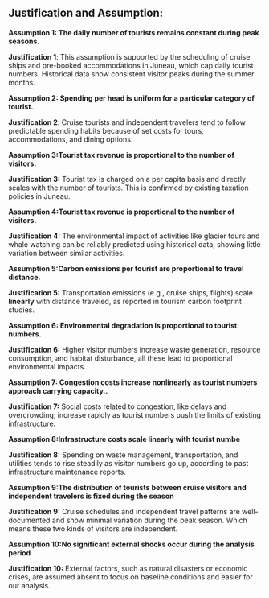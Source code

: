 ## Justification and Assumption:

**Assumption 1: The daily number of tourists remains constant during peak seasons.**

**Justification 1**: This assumption is supported by the scheduling of cruise ships and pre-booked accommodations in Juneau, which cap daily tourist numbers. Historical data show consistent visitor peaks during the summer months.

**Assumption 2: Spending per head is uniform for a particular category of tourist.**

**Justification 2**: Cruise tourists and independent travelers tend to follow predictable spending habits because of set costs for tours, accommodations, and dining options.


**Assumption 3:Tourist tax revenue is proportional to the number of visitors.**

**Justification 3:** Tourist tax is charged on a per capita basis and directly scales with the number of tourists. This is confirmed by existing taxation policies in Juneau.


**Assumption 4:Tourist tax revenue is proportional to the number of visitors.**

**Justification 4:** The environmental impact of activities like glacier tours and whale watching can be reliably predicted using historical data, showing little variation between similar activities.



**Assumption 5:Carbon emissions per tourist are proportional to travel distance.**

**Justification 5:** Transportation emissions (e.g., cruise ships, flights) scale **linearly** with distance traveled, as reported in tourism carbon footprint studies.


**Assumption 6: Environmental degradation is proportional to tourist numbers.**

**Justification 6:** Higher visitor numbers increase waste generation, resource consumption, and habitat disturbance, all these lead to proportional environmental impacts.



**Assumption 7: Congestion costs increase nonlinearly as tourist numbers approach carrying capacity..**

**Justification 7:** Social costs related to congestion, like delays and overcrowding, increase rapidly as tourist numbers push the limits of existing infrastructure.



**Assumption 8:Infrastructure costs scale linearly with tourist numbe**

**Justification 8:** Spending on waste management, transportation, and utilities tends to rise steadily as visitor numbers go up, according to past infrastructure maintenance reports.


**Assumption 9:The distribution of tourists between cruise visitors and independent travelers is fixed during the season**

**Justification 9:** Cruise schedules and independent travel patterns are well-documented and show minimal variation during the peak season. Which means these two kinds of visitors are independent.



**Assumption 10:No significant external shocks occur during the analysis period**

**Justification 10:** External factors, such as natural disasters or economic crises, are assumed absent to focus on baseline conditions and easier for our analysis.


